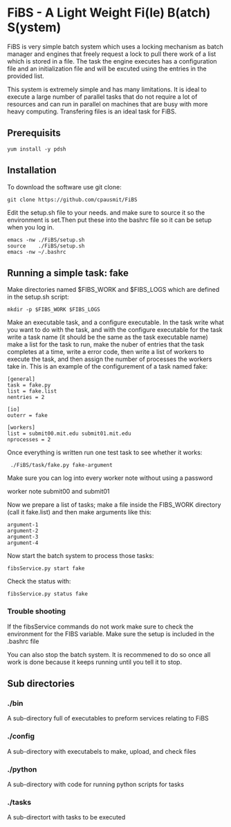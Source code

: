 # FiBS - A Light Weight Fi(le) B(atch) S(ystem)

FiBS is very simple batch system which uses a locking mechanism as batch manager and engines that freely request a lock to pull there work of a list which is stored in a file. The task the engine executes has a configuration file and an initialization file and will be excuted using the entries in the provided list.

This system is extremely simple and has many limitations. It is ideal to execute a large number of parallel tasks that do not require a lot of resources and can run in parallel on machines that are busy with more heavy computing. Transfering files is an ideal task for FiBS.

## Prerequisits

    yum install -y pdsh

## Installation

To download the software use git clone:

    git clone https://github.com/cpausmit/FiBS

Edit the setup.sh file to your needs. and make sure to source it so the environment is set.Then put these into the bashrc file so it can be setup when you log in.
 
    emacs -nw ./FiBS/setup.sh
    source    ./FiBS/setup.sh
    emacs -nw ~/.bashrc

## Running a simple task: fake

Make directories named $FIBS_WORK and $FIBS_LOGS which are defined in the setup.sh script:

    mkdir -p $FIBS_WORK $FIBS_LOGS

Make an executable task, and a configure executable. In the task write what you want to do with the task, and with the configure executable for the task write a task name (it should be the same as the task executable name) make a list for the task to run, make the nuber of entries that the task completes at a time, write a error code, then write a list of workers to execute the task, and then assign the number of processes the workers take in. This is an example of the configurement of a task named fake:
 
    [general]
    task = fake.py
    list = fake.list
    nentries = 2

    [io]
    outerr = fake

    [workers]
    list = submit00.mit.edu submit01.mit.edu
    nprocesses = 2

Once everything is written run one test task to see whether it works:

     ./FiBS/task/fake.py fake-argument

Make sure you can log into every worker note without using a password

worker note submit00 and submit01

Now we prepare a list of tasks; make a file inside the FIBS_WORK directory (call it fake.list) and then make arguments like this:
    
    argument-1
    argument-2
    argument-3
    argument-4

Now start the batch system to process those tasks:

    fibsService.py start fake

Check the status with:

    fibsService.py status fake

### Trouble shooting

If the fibsService commands do not work make sure to check the environment for the FIBS variable. Make sure the setup is included in the .bashrc file
    
You can also stop the batch system. It is recommened to do so once all work is done because it keeps running until you tell it to stop.

## Sub directories

### ./bin

A sub-directory full of executables to preform services relating to FiBS

### ./config

A sub-directory with executabels to make, upload, and check files

### ./python

A sub-directory with code for running python scripts for tasks

### ./tasks

A sub-directort with tasks to be executed

